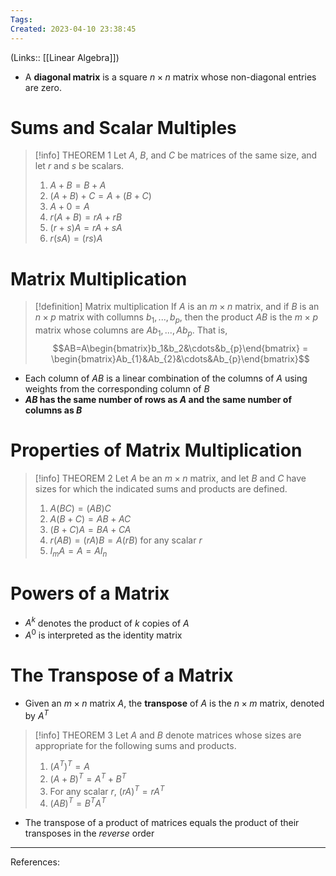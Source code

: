 ```yaml
---
Tags: 
Created: 2023-04-10 23:38:45
---
```

(Links:: [[Linear Algebra]])
- A **diagonal matrix** is a square $n\times n$ matrix whose non-diagonal entries are zero.
# Sums and Scalar Multiples
> [!info] THEOREM 1
> Let $A$, $B$, and $C$ be matrices of the same size, and let $r$ and $s$ be scalars.
> 1. $A+B=B+A$
> 2. $(A+B)+C=A+(B+C)$
> 3. $A+0=A$
> 4. $r(A+B)=rA+rB$
> 5. $(r+s)A=rA+sA$
> 6. $r(sA)=(rs)A$
# Matrix Multiplication
> [!definition] Matrix multiplication
> If $A$ is an $m\times n$ matrix, and if $B$ is an $n\times p$ matrix with collumns $b_{1},...,b_{p}$, then the product $AB$ is the $m\times p$ matrix whose columns are $Ab_{1},...,Ab_{p}$. That is, $$AB=A\begin{bmatrix}b_1&b_2&\cdots&b_{p}\end{bmatrix} = \begin{bmatrix}Ab_{1}&Ab_{2}&\cdots&Ab_{p}\end{bmatrix}$$

- Each column of $AB$ is a linear combination of the columns of $A$ using weights from the corresponding column of $B$
- **$AB$ has the same number of rows as $A$ and the same number of columns as $B$**
# Properties of Matrix Multiplication
> [!info] THEOREM 2
> Let $A$ be an $m\times n$ matrix, and let $B$ and $C$ have sizes for which the indicated sums and products are defined.
> 1. $A(BC) = (AB)C$
> 2. $A(B+C) = AB+AC$
> 3. $(B+C)A = BA+CA$
> 4. $r(AB)=(rA)B=A(rB)$ for any scalar $r$
> 5. $I_{m}A=A=AI_{n}$

# Powers of a Matrix
- $A^{k}$ denotes the product of $k$ copies of $A$
- $A^0$ is interpreted as the identity matrix

# The Transpose of a Matrix
- Given an $m\times n$ matrix $A$, the **transpose** of $A$ is the $n\times m$ matrix, denoted by $A^{T}$

> [!info] THEOREM 3
> Let $A$ and $B$ denote matrices whose sizes are appropriate for the following sums and products.
> 1. $(A^{T})^{T}=A$
> 2. $(A+B)^{T}=A^{T}+B^{T}$
> 3. For any scalar $r$, $(rA)^{T}=rA^{T}$
> 4. $(AB)^{T}=B^{T}A^{T}$

- The transpose of a product of matrices equals the product of their transposes in the *reverse* order

---
References: